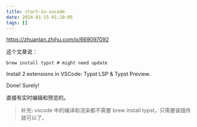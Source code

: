 ```yaml
---
title: start-in-vscode
date: 2024-01-15 01:10:05
tags: []
---
```

https://zhuanlan.zhihu.com/p/669097092

这个文章说：

```
brew install typst # might need update
```

Install 2 extensions in VSCode: Typst LSP & Typst Preview.

Done! Surely!

直接有实时编辑和预览的。

> 补充: vscode 中的编译和渲染都不需要 brew install typst，只需要装插件就可以了。

